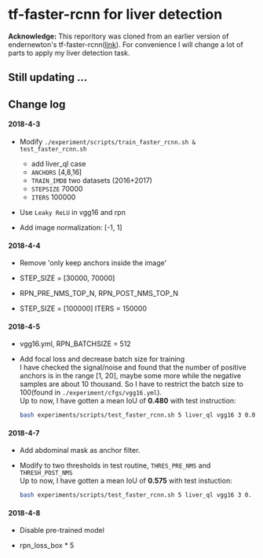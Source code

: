 # tf-faster-rcnn for liver detection

**Acknowledge:** This reporitory was cloned from an earlier version of endernewton's tf-faster-rcnn([link](https://github.com/endernewton/tf-faster-rcnn)). For convenience I will change a lot of parts to apply my liver detection task.

## Still updating ...

## Change log

#### 2018-4-3

* Modify `./experiment/scripts/train_faster_rcnn.sh & test_faster_rcnn.sh`
  * add liver_ql case
  * `ANCHORS` [4,8,16]
  * `TRAIN_IMDB` two datasets (2016+2017)
  * `STEPSIZE` 70000
  * `ITERS` 100000

* Use `Leaky ReLU` in vgg16 and rpn

* Add image normalization: [-1, 1]  

#### 2018-4-4
* Remove 'only keep anchors inside the image'

* STEP_SIZE = [30000, 70000]  

* RPN_PRE_NMS_TOP_N, RPN_POST_NMS_TOP_N
* STEP_SIZE = [100000] ITERS = 150000

#### 2018-4-5
* vgg16.yml, RPN_BATCHSIZE = 512

* Add focal loss and decrease batch size for training  
  I have checked the signal/noise and found that the number of positive anchors is in the range [1, 20], maybe some more while the negative samples are about 10 thousand. So I have to restrict the batch size to 100(found in `./experiment/cfgs/vgg16.yml`).  
  Up to now, I have gotten a mean IoU of **0.480** with test instruction:
  ```bash
  bash experiments/scripts/test_faster_rcnn.sh 5 liver_ql vgg16 3 0.02
  ```

#### 2018-4-7
* Add abdominal mask as anchor filter. 

* Modify to two thresholds in test routine, `THRES_PRE_NMS` and `THRESH_POST_NMS`  
  Up to now, I have gotten a mean IoU of **0.575** with test instuction:
  ```bash
  bash experiments/scripts/test_faster_rcnn.sh 5 liver_ql vgg16 3 0. 0.015
  ```

#### 2018-4-8
* Disable pre-trained model

* rpn_loss_box * 5

